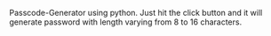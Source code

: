 Passcode-Generator using python.
Just hit the click button and it will generate password with length varying from 8 to 16 characters.
